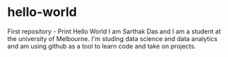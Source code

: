 # hello-world
First repository - Print Hello World
I am Sarthak Das and I am a student at the university of Melbourne.
I'm studing data science and data analytics and am using github as a tool to learn code and take on projects.
